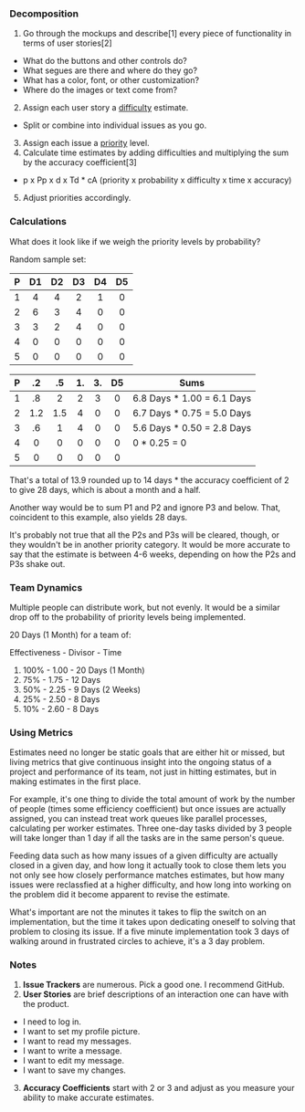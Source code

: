 ### Decomposition

1. Go through the mockups and describe[1] every piece of functionality in terms of user stories[2]
  * What do the buttons and other controls do?
  * What segues are there and where do they go?
  * What has a color, font, or other customization?
  * Where do the images or text come from?
2. Assign each user story a [difficulty](./Difficulty.md) estimate.
  * Split or combine into individual issues as you go.
3. Assign each issue a [priority](./Priority.md) level.
4. Calculate time estimates by adding difficulties and multiplying the sum by the accuracy coefficient[3]
  * p x Pp x d x Td * cA (priority x probability x difficulty x time x accuracy)
5. Adjust priorities accordingly.


### Calculations

What does it look like if we weigh the priority levels by probability?

Random sample set:

| P | D1 | D2 | D3 | D4 | D5 |
| :-: | :-: | :-: | :-: | :-: | :-: |
| 1 | 4 | 4 | 2 | 1 | 0 |
| 2 | 6 | 3 | 4 | 0 | 0 |
| 3 | 3 | 2 | 4 | 0 | 0 |
| 4 | 0 | 0 | 0 | 0 | 0 |
| 5 | 0 | 0 | 0 | 0 | 0 |

| P | .2 | .5 | 1. | 3. | D5 | Sums
| :-: | :-: | :-: | :-: | :-: | :-: | ---
| 1 | .8 |  2 |  2 |  3 |  0 | 6.8 Days * 1.00 = 6.1 Days
| 2 | 1.2 |  1.5 |  4 |  0 |  0 | 6.7 Days * 0.75 = 5.0 Days
| 3 | .6 |  1 |  4 |  0 |  0 | 5.6 Days * 0.50 = 2.8 Days
| 4 |  0 |  0 |  0 |  0 |  0 | 0 * 0.25 = 0
| 5 |  0 |  0 |  0 |  0 |  0 | 

That's a total of 13.9 rounded up to 14 days * the accuracy coefficient of 2 to give 28 days, which is about a month and a half.

Another way would be to sum P1 and P2 and ignore P3 and below. That, coincident to this example, also yields 28 days.

It's probably not true that all the P2s and P3s will be cleared, though, or they wouldn't be in another priority category. It would be more accurate to say that the estimate is between 4-6 weeks, depending on how the P2s and P3s shake out.

### Team Dynamics

Multiple people can distribute work, but not evenly. It would be a similar drop off to the probability of priority levels being implemented.

20 Days (1 Month) for a team of:

Effectiveness - Divisor - Time

1. 100% - 1.00 - 20 Days (1 Month)
2. 75% - 1.75 - 12 Days
3. 50% - 2.25 - 9 Days (2 Weeks)
4. 25% - 2.50 - 8 Days
5. 10% - 2.60 - 8 Days


### Using Metrics

Estimates need no longer be static goals that are either hit or missed, but living metrics that give continuous insight into the ongoing status of a project and performance of its team, not just in hitting estimates, but in making estimates in the first place.

For example, it's one thing to divide the total amount of work by the number of people (times some efficiency coefficient) but once issues are actually assigned, you can instead treat work queues like parallel processes, calculating per worker estimates. Three one-day tasks divided by 3 people will take longer than 1 day if all the tasks are in the same person's queue. 

Feeding data such as how many issues of a given difficulty are actually closed in a given day, and how long it actually took to close them lets you not only see how closely performance matches estimates, but how many issues were reclassfied at a higher difficulty, and how long into working on the problem did it become apparent to revise the estimate.

What's important are not the minutes it takes to flip the switch on an implementation, but the time it takes upon dedicating oneself to solving that problem to closing its issue. If a five minute implementation took 3 days of walking around in frustrated circles to achieve, it's a 3 day problem.


### Notes

1. __Issue Trackers__ are numerous. Pick a good one. I recommend GitHub.
2. __User Stories__ are brief descriptions of an interaction one can have with the product.
  * I need to log in.
  * I want to set my profile picture.
  * I want to read my messages.
  * I want to write a message.
  * I want to edit my message.
  * I want to save my changes.
3. __Accuracy Coefficients__ start with 2 or 3 and adjust as you measure your ability to make accurate estimates.
